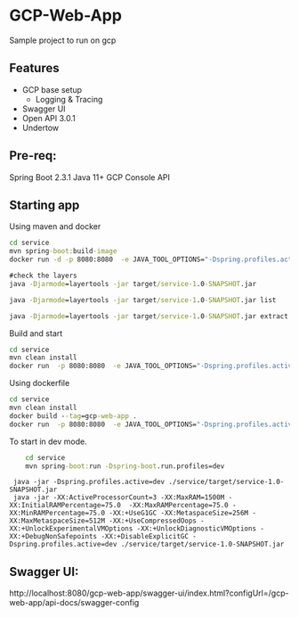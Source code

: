 # GCP-Web-App

 Sample project to run on gcp


## Features
* GCP base setup
    * Logging & Tracing
* Swagger UI
* Open API 3.0.1
* Undertow


## Pre-req:
Spring Boot 2.3.1
Java 11+
GCP Console API

## Starting app

Using maven  and docker

```cmd
cd service
mvn spring-boot:build-image
docker run -d -p 8080:8080  -e JAVA_TOOL_OPTIONS="-Dspring.profiles.active=dev" gcp-web-app:1.0-SNAPSHOT
```

```cmd
#check the layers
java -Djarmode=layertools -jar target/service-1.0-SNAPSHOT.jar 

java -Djarmode=layertools -jar target/service-1.0-SNAPSHOT.jar list

java -Djarmode=layertools -jar target/service-1.0-SNAPSHOT.jar extract --destination target/tmp/
```

Build and start

```cmd
cd service
mvn clean install
docker run  -p 8080:8080  -e JAVA_TOOL_OPTIONS="-Dspring.profiles.active=dev" ${project.artifactId}:${project.version}
```

Using dockerfile

```cmd
cd service
mvn clean install
docker build --tag=gcp-web-app .
docker run  -p 8080:8080  -e JAVA_TOOL_OPTIONS="-Dspring.profiles.active=dev" gcp-web-app
```



To start in dev mode.

```cmd
    cd service
    mvn spring-boot:run -Dspring-boot.run.profiles=dev
```

```
 java -jar -Dspring.profiles.active=dev ./service/target/service-1.0-SNAPSHOT.jar
 java -jar -XX:ActiveProcessorCount=3 -XX:MaxRAM=1500M -XX:InitialRAMPercentage=75.0  -XX:MaxRAMPercentage=75.0 -XX:MinRAMPercentage=75.0 -XX:+UseG1GC -XX:MetaspaceSize=256M -XX:MaxMetaspaceSize=512M -XX:+UseCompressedOops -XX:+UnlockExperimentalVMOptions -XX:+UnlockDiagnosticVMOptions -XX:+DebugNonSafepoints -XX:+DisableExplicitGC -Dspring.profiles.active=dev ./service/target/service-1.0-SNAPSHOT.jar
```


## Swagger UI:

http://localhost:8080/gcp-web-app/swagger-ui/index.html?configUrl=/gcp-web-app/api-docs/swagger-config
